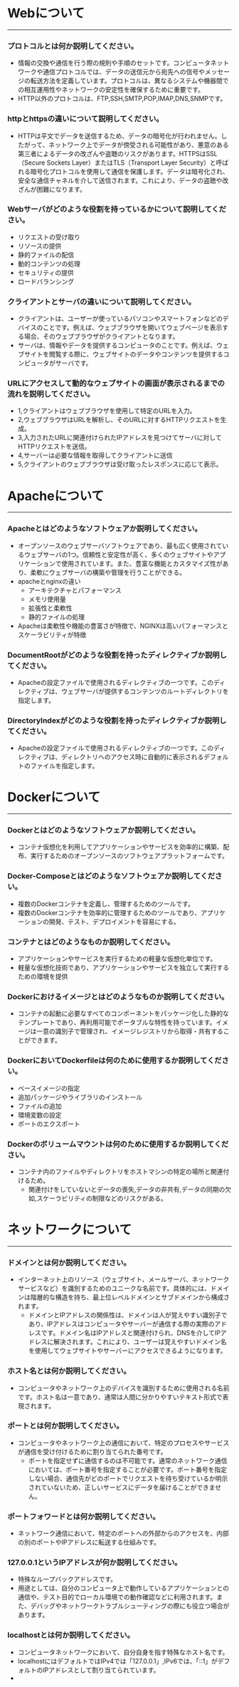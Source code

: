 # Webについて
---
### プロトコルとは何か説明してください。
 - 情報の交換や通信を行う際の規則や手順のセットです。コンピュータネットワークや通信プロトコルでは、データの送信元から宛先への信号やメッセージの転送方法を定義しています。プロトコルは、異なるシステムや機器間での相互運用性やネットワークの安定性を確保するために重要です。
 - HTTP以外のプロトコルは、FTP,SSH,SMTP,POP,IMAP,DNS,SNMPです。


### httpとhttpsの違いについて説明してください。
 - HTTPは平文でデータを送信するため、データの暗号化が行われません。したがって、ネットワーク上でデータが傍受される可能性があり、悪意のある第三者によるデータの改ざんや盗聴のリスクがあります。HTTPSはSSL（Secure Sockets Layer）またはTLS（Transport Layer Security）と呼ばれる暗号化プロトコルを使用して通信を保護します。データは暗号化され、安全な通信チャネルを介して送信されます。これにより、データの盗聴や改ざんが困難になります。



### Webサーバがどのような役割を持っているかについて説明してください。
 - リクエストの受け取り
 - リソースの提供
 - 静的ファイルの配信
 - 動的コンテンツの処理
 - セキュリティの提供
 - ロードバランシング


### クライアントとサーバの違いについて説明してください。
 - クライアントは、ユーザーが使っているパソコンやスマートフォンなどのデバイスのことです。例えば、ウェブブラウザを開いてウェブページを表示する場合、そのウェブブラウザがクライアントとなります。
 - サーバは、情報やデータを提供するコンピュータのことです。例えば、ウェブサイトを閲覧する際に、ウェブサイトのデータやコンテンツを提供するコンピュータがサーバです。


### URLにアクセスして動的なウェブサイトの画面が表示されるまでの流れを説明してください。
 - 1,クライアントはウェブブラウザを使用して特定のURLを入力。
 - 2,ウェブブラウザはURLを解析し、そのURLに対するHTTPリクエストを生成。
 - 3,入力されたURLに関連付けられたIPアドレスを見つけてサーバに対してHTTPリクエストを送信。
 - 4,サーバーは必要な情報を取得してクライアントに送信
 - 5,クライアントのウェブブラウザは受け取ったレスポンスに応じて表示。
# Apacheについて
---
### Apacheとはどのようなソフトウェアか説明してください。
- オープンソースのウェブサーバソフトウェアであり、最も広く使用されているウェブサーバの1つ。信頼性と安定性が高く、多くのウェブサイトやアプリケーションで使用されています。また、豊富な機能とカスタマイズ性があり、柔軟にウェブサーバの構築や管理を行うことができる。
 - apacheとnginxの違い
    - アーキテクチャとパフォーマンス
    - メモリ使用量
    - 拡張性と柔軟性
    - 静的ファイルの処理
  - Apacheは柔軟性や機能の豊富さが特徴で、NGINXは高いパフォーマンスとスケーラビリティが特徴

### DocumentRootがどのような役割を持ったディレクティブか説明してください。
 - Apacheの設定ファイルで使用されるディレクティブの一つです。このディレクティブは、ウェブサーバが提供するコンテンツのルートディレクトリを指定します。


### DirectoryIndexがどのような役割を持ったディレクティブか説明してください。
 - Apacheの設定ファイルで使用されるディレクティブの一つです。このディレクティブは、ディレクトリへのアクセス時に自動的に表示されるデフォルトのファイルを指定します。




# Dockerについて
---
### Dockerとはどのようなソフトウェアか説明してください。
 - コンテナ仮想化を利用してアプリケーションやサービスを効率的に構築、配布、実行するためのオープンソースのソフトウェアプラットフォームです。


### Docker-Composeとはどのようなソフトウェアか説明してください。
 - 複数のDockerコンテナを定義し、管理するためのツールです。
 - 複数のDockerコンテナを効率的に管理するためのツールであり、アプリケーションの開発、テスト、デプロイメントを容易にする。


### コンテナとはどのようなものか説明してください。
 - アプリケーションやサービスを実行するための軽量な仮想化単位です。
 - 軽量な仮想化技術であり、アプリケーションやサービスを独立して実行するための環境を提供


### Dockerにおけるイメージとはどのようなものか説明してください。
 - コンテナの起動に必要なすべてのコンポーネントをパッケージ化した静的なテンプレートであり、再利用可能でポータブルな特性を持っています。イメージは一意の識別子で管理され、イメージレジストリから取得・共有することができます。


### DockerにおいてDockerfileは何のために使用するか説明してください。
 - ベースイメージの指定
 - 追加パッケージやライブラリのインストール
 - ファイルの追加
 - 環境変数の設定
 - ポートのエクスポート


### Dockerのボリュームマウントは何のために使用するか説明してください。
 - コンテナ内のファイルやディレクトリをホストマシンの特定の場所と関連付けるため。
   - 関連付けをしていないとデータの喪失,データの非共有,データの同期の欠如,スケーラビリティの制限などのリスクがある。 


# ネットワークについて
---
### ドメインとは何か説明してください。
 - インターネット上のリソース（ウェブサイト、メールサーバ、ネットワークサービスなど）を識別するためのユニークな名前です。具体的には、ドメインは階層的な構造を持ち、最上位レベルドメインとサブドメインから構成されます。
   - ドメインとIPアドレスの関係性は、ドメインは人が覚えやすい識別子であり、IPアドレスはコンピュータやサーバーが通信する際の実際のアドレスです。ドメイン名はIPアドレスと関連付けられ、DNSを介してIPアドレスに解決されます。これにより、ユーザーは覚えやすいドメイン名を使用してウェブサイトやサーバーにアクセスできるようになります。

### ホスト名とは何か説明してください。
 - コンピュータやネットワーク上のデバイスを識別するために使用される名前です。ホスト名は一意であり、通常は人間に分かりやすいテキスト形式で表現されます。


### ポートとは何か説明してください。
 - コンピュータやネットワーク上の通信において、特定のプロセスやサービスが通信を受け付けるために割り当てられた番号です。
   - ポートを指定せずに通信するのは不可能です。通常のネットワーク通信においては、ポート番号を指定することが必要です。ポート番号を指定しない場合、通信先がどのポートでリクエストを待ち受けているか明示されていないため、正しいサービスにデータを届けることができません。


### ポートフォワードとは何か説明してください。
 - ネットワーク通信において、特定のポートへの外部からのアクセスを、内部の別のポートやIPアドレスに転送する仕組みです。


### 127.0.0.1というIPアドレスが何か説明してください。
 - 特殊なループバックアドレスです。
 - 用途としては、自分のコンピュータ上で動作しているアプリケーションとの通信や、テスト目的でローカル環境での動作確認などに利用されます。また、デバッグやネットワークトラブルシューティングの際にも役立つ場合があります。

### localhostとは何か説明してください。
 - コンピュータネットワークにおいて、自分自身を指す特殊なホスト名です。
 - localhostにはデフォルトではIPv4では「127.0.0.1」,IPv6では、「::1」がデフォルトのIPアドレスとして割り当てられています。
 - 

